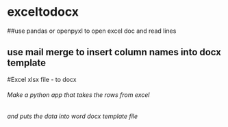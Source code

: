 # exceltodocx
##use pandas or openpyxl to open excel doc and read lines
## use mail merge to insert column names into docx template

#Excel xlsx file - to docx

###### Make a python app that takes the rows from excel
###### and puts the data into word docx template file